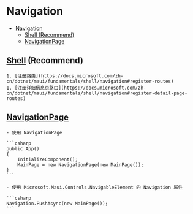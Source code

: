 ﻿# Navigation

- [Navigation](#navigation)
  - [Shell (Recommend)](#shell-recommend)
  - [NavigationPage](#navigationpage)

## [Shell](https://docs.microsoft.com/zh-cn/dotnet/maui/fundamentals/shell/navigation) (Recommend)

    1. [注册路由](https://docs.microsoft.com/zh-cn/dotnet/maui/fundamentals/shell/navigation#register-routes)
    1. [注册详细信息页路由](https://docs.microsoft.com/zh-cn/dotnet/maui/fundamentals/shell/navigation#register-detail-page-routes)

## [NavigationPage](https://docs.microsoft.com/zh-cn/dotnet/maui/user-interface/pages/navigationpage)

    - 使用 NavigationPage

    ```csharp
    public App()
    {
        InitializeComponent();
        MainPage = new NavigationPage(new MainPage());
    }
    ```

    - 使用 Microsoft.Maui.Controls.NavigableElement 的 Navigation 属性

    ```csharp
    Navigation.PushAsync(new MainPage());
    ```
